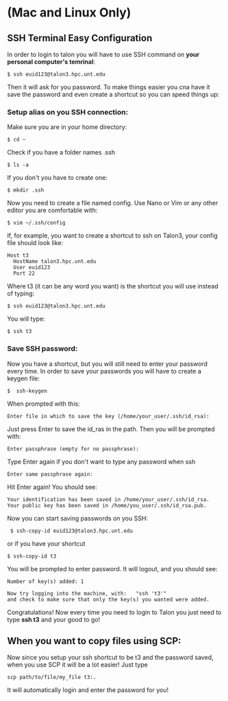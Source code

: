 # (Mac and Linux Only)
## SSH Terminal Easy Configuration

In order to login to talon you will have to use SSH command on **your personal computer's temrinal**:


```
$ ssh euid123@talon3.hpc.unt.edu
```

Then it will ask for you password. To make things easier you cna have it save the password and even create a shortcut so you can speed things up:

### Setup alias on you SSH connection:
Make sure you are in your home directory:


```
$ cd ~
```

Check if you have a folder names .ssh


```
$ ls -a
```

If you don't you have to create one:


```
$ mkdir .ssh
```
Now you need to create a file named config. Use Nano or Vim or any other editor you are comfortable with:


```
$ vim ~/.ssh/config
```
If, for example, you want to create a shortcut to ssh on Talon3, your config file should look like:


```
Host t3                                             
  HostName talon3.hpc.unt.edu                      
  User euid123
  Port 22
```
Where t3 (it can be any word you want) is the shortcut you will use instead of typing:

```
$ ssh euid123@talon3.hpc.unt.edu
```
You will type:


```
$ ssh t3
```
### Save SSH password:
Now you have a shortcut, but you will still need to enter your password every time.
In order to save your passwords you will have to create a keygen file:


```
$  ssh-keygen
```
When prompted with this:


```
Enter file in which to save the key (/home/your_user/.ssh/id_rsa):
```
Just press Enter to save the id_ras in the path. Then you will be prompted with:


```
Enter passphrase (empty for no passphrase):
```
Type Enter again if you don't want to type any password when ssh


```
Enter same passphrase again:
```
Hit Enter again!
You should see:


```
Your identification has been saved in /home/your_user/.ssh/id_rsa.
Your public key has been saved in /home/you_user/.ssh/id_rsa.pub.
```
Now you can start saving passwords on you SSH:


```
 $ ssh-copy-id euid123@talon3.hpc.unt.edu
```
or if you have your shortcut
```
$ ssh-copy-id t3
```
You will be prompted to enter password. It will logout, and you should see:


```
Number of key(s) added: 1

Now try logging into the machine, with:   "ssh 't3'"
and check to make sure that only the key(s) you wanted were added.
```

Congratulations! Now every time you need to login to Talon you just need to type **ssh t3** and your good to go!

## When you want to copy files using SCP:
Now since you setup your ssh shortcut to be t3 and the password saved, when you use SCP it will be a lot easier!
Just type


```
scp path/to/file/my_file t3:.
```
It will automatically login and enter the password for you!




















